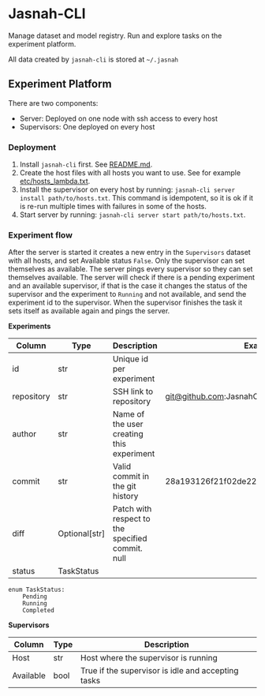# Jasnah-CLI

Manage dataset and model registry.
Run and explore tasks on the experiment platform.

All data created by `jasnah-cli` is stored at `~/.jasnah`

## Experiment Platform

There are two components:

- Server: Deployed on one node with ssh access to every host
- Supervisors: One deployed on every host

### Deployment

1. Install `jasnah-cli` first. See [README.md](README.md).
2. Create the host files with all hosts you want to use. See for example [etc/hosts_lambda.txt](etc/hosts_lambda.txt).
3. Install the supervisor on every host by running: `jasnah-cli server install path/to/hosts.txt`. This command is idempotent, so it is ok if it is re-run multiple times with failures in some of the hosts.
4. Start server by running: `jasnah-cli server start path/to/hosts.txt`.

### Experiment flow

After the server is started it creates a new entry in the `Supervisors` dataset with all hosts, and set Available status `False`.
Only the supervisor can set themselves as available. The server pings every supervisor so they can set themselves available.
The server will check if there is a pending experiment and an available supervisor, if that is the case it changes the status of the supervisor and the experiment to `Running` and not available, and send the experiment id to the supervisor.
When the supervisor finishes the task it sets itself as available again and pings the server.

**Experiments**

| Column     | Type          | Description                                      | Example                                  |
| ---------- | ------------- | ------------------------------------------------ | ---------------------------------------- |
| id         | str           | Unique id per experiment                         |                                          |
| repository | str           | SSH link to repository                           | git@github.com:JasnahOrg/jasnah-cli.git  |
| author     | str           | Name of the user creating this experiment        |                                          |
| commit     | str           | Valid commit in the git history                  | 28a193126f21f02de221f6ef2c635ad78d3ce6d7 |
| diff       | Optional[str] | Patch with respect to the specified commit. null |                                          |
| status     | TaskStatus    |                                                  |                                          |

```=py
enum TaskStatus:
    Pending
    Running
    Completed
```

**Supervisors**

| Column    | Type | Description                                        |
| --------- | ---- | -------------------------------------------------- |
| Host      | str  | Host where the supervisor is running               |
| Available | bool | True if the supervisor is idle and accepting tasks |
